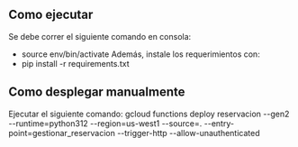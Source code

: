 ## Como ejecutar
Se debe correr el siguiente comando en consola:
- source env/bin/activate
Además, instale los requerimientos con:
- pip install -r requirements.txt

## Como desplegar manualmente
Ejecutar el siguiente comando:
    gcloud functions deploy reservacion --gen2 --runtime=python312 --region=us-west1 --source=.     --entry-point=gestionar_reservacion --trigger-http --allow-unauthenticated

